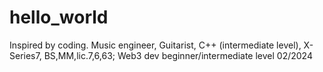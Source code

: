 # hello_world
Inspired by coding. Music engineer, Guitarist, C++ (intermediate level), X-Series7, BS,MM,lic.7,6,63; Web3 dev beginner/intermediate level 02/2024
